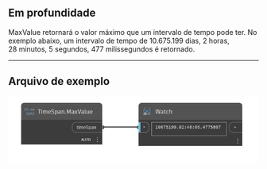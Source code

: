 ## Em profundidade
MaxValue retornará o valor máximo que um intervalo de tempo pode ter. No exemplo abaixo, um intervalo de tempo de 10.675.199 dias, 2 horas, 28 minutos, 5 segundos, 477 milissegundos é retornado.
___
## Arquivo de exemplo

![MaxValue](./DSCore.TimeSpan.MaxValue_img.jpg)

